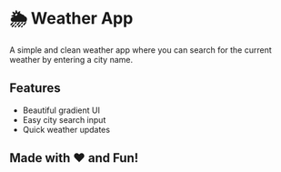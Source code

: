 <!DOCTYPE html>
<html lang="en">

<body>

  <h1>🌦️ Weather App</h1>

  <div class="section">
    <p>A simple and clean weather app where you can search for the current weather by entering a city name.</p>
  </div>

  <div class="section">
    <h2>Features</h2>
    <ul>
      <li>Beautiful gradient UI</li>
      <li>Easy city search input</li>
      <li>Quick weather updates</li>
    </ul>
  </div>

  <div class="section">
    <h2>Made with ❤️ and Fun!</h2>
  </div>

</body>
</html>
